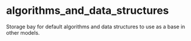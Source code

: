 # algorithms_and_data_structures
Storage bay for default algorithms and data structures to use as a base in other models.
